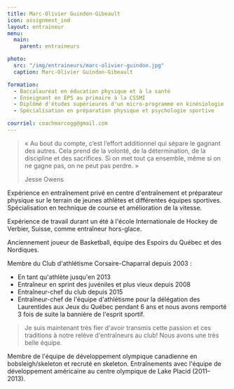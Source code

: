 ```yaml
---
title: Marc-Olivier Guindon-Gibeault
icon: assignment_ind
layout: entraineur
menu:
  main:
    parent: entraineurs

photo:
  src: "/img/entraineurs/marc-olivier-guindon.jpg"
  caption: Marc-Olivier Guindon-Gibeault

formation:
  - Baccalauréat en éducation physique et à la santé
  - Enseignant en ÉPS au primaire à la CSSMI
  - Diplômé d'études supérieures d'un micro-programme en kinésiologie
  - Spécialisation en préparation physique et psychologie sportive 

courriel: coachmarcogg@gmail.com
---
```


> « Au bout du compte, c’est l’effort additionnel qui sépare le gagnant des autres. Cela prend de la volonté, de la détermination, de la discipline et des sacrifices. Si on met tout ça ensemble, même si on ne gagne pas, on ne peut pas perdre. » 
>
> Jesse Owens

Expérience en entraînement privé en centre d'entraînement et préparateur physique sur le terrain de jeunes athlètes et différentes équipes sportives. Spécialisation en technique de course et amélioration de la vitesse.

Expérience de travail durant un été à l'école Internationale de Hockey de Verbier, Suisse, comme entraîneur hors-glace. 

Anciennement joueur de Basketball, équipe des Espoirs du Québec et des Nordiques.

Membre du Club d'athlétisme Corsaire-Chaparral depuis 2003 :

- En tant qu'athlète jusqu'en 2013
- Entraîneur en sprint des juvéniles et plus vieux depuis 2008
- Entraîneur-chef du club depuis 2015 
- Entraîneur-chef de l'équipe d'athlétisme pour la délégation des Laurentides aux Jeux du Québec pendant 6 ans et nous avons remporté 3 fois de suite la bannière de l'esprit sportif.

> Je suis maintenant très fier d'avoir transmis cette passion et ces traditions à notre relève d'entraîneurs au club! Nous avons une très belle équipe.

Membre de l'équipe de développement olympique canadienne en bobsleigh/skeleton et recruté en skeleton. Entraînements avec l'équipe de développement américaine au centre olympique de Lake Placid (2011–2013).

